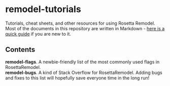 # remodel-tutorials
Tutorials, cheat sheets, and other resources for using Rosetta Remodel. Most of the documents in this repository are written in Markdown - [here is a quick guide](https://help.github.com/articles/basic-writing-and-formatting-syntax/) if you are new to it.

## Contents
**remodel-flags**. A newbie-friendly list of the most commonly used flags in RosettaRemodel.    
**remodel-bugs**. A kind of Stack Overflow for RosettaRemodel. Adding bugs and fixes to this list will hopefully save everyone time in the long run!   
